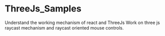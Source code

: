 # ThreeJs_Samples


Understand the working mechanism of react and ThreeJs 
Work on three js raycast mechanism and raycast oriented mouse controls.
